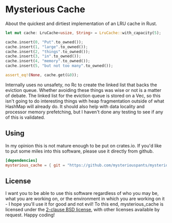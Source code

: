 # Mysterious Cache

About the quickest and dirtiest implementation of an LRU cache in Rust.

```rust
let mut cache: LruCache<usize, String> = LruCache::with_capacity(5);

cache.insert(0, "Put".to_owned());
cache.insert(1, "large".to_owned());
cache.insert(2, "things".to_owned());
cache.insert(3, "in".to_owned());
cache.insert(4, "memory".to_owned());
cache.insert(5, "but not too many".to_owned());

assert_eq!(None, cache.get(&0));
```

Internally uses no unsafety, no Rc to create the linked list that backs the
eviction queue. Whether avoiding these things was wise or not is a matter of
debate. The linked list for the eviction queue is stored on a Vec, so this isn't
going to do interesting things with heap fragmentation outside of what HashMap
will already do. It should also help with data locality and processor memory
prefetching, but I haven't done any testing to see if any of this is validated.

## Using

In my opinion this is not mature enough to be put on crates.io. If you'd like to
put some miles into this software, please use it directly from github.

```toml
[dependencies]
mysterious_cache = { git = "https://github.com/mysteriouspants/mysterious_cache" }
```

## License

I want you to be able to use this software regardless of who you may be, what
you are working on, or the environment in which you are working on it - I hope
you'll use it for good and not evil! To this end, mysterious_cache is licensed
under the [2-clause BSD license][2cbsd], with other licenses available by
request. Happy coding!

[2cbsd]: https://opensource.org/licenses/BSD-2-Clause
